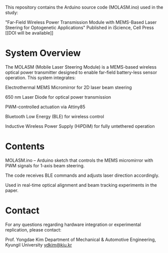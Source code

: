 This repository contains the Arduino source code (MOLASM.ino) used in the study:

"Far-Field Wireless Power Transmission Module with MEMS-Based Laser Steering for Optogenetic Applications"
Published in iScience, Cell Press
[[DOI will be available]]

# System Overview

The MOLASM (Mobile Laser Steering Module) is a MEMS-based wireless optical power transmitter designed to enable far-field battery-less sensor operation.
This system integrates:

Electrothermal MEMS Micromirror for 2D laser beam steering

650 nm Laser Diode for optical power transmission

PWM-controlled actuation via Attiny85

Bluetooth Low Energy (BLE) for wireless control

Inductive Wireless Power Supply (HiPDiM) for fully untethered operation


# Contents

MOLASM.ino – Arduino sketch that controls the MEMS micromirror with PWM signals for 1-axis beam steering.

The code receives BLE commands and adjusts laser direction accordingly.

Used in real-time optical alignment and beam tracking experiments in the paper.


# Contact

For any questions regarding hardware integration or experimental replication, please contact:

Prof. Yongdae Kim
Department of Mechanical & Automotive Engineering, Kyungil University
ydkim@kiu.kr

